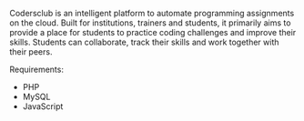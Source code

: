 
Codersclub is an intelligent platform to automate programming assignments on the cloud. Built for institutions, trainers and students, it primarily aims to provide a place for students to practice coding challenges and improve their skills. Students can collaborate, track their skills and work together with their peers.

Requirements:
* PHP 
* MySQL
* JavaScript





